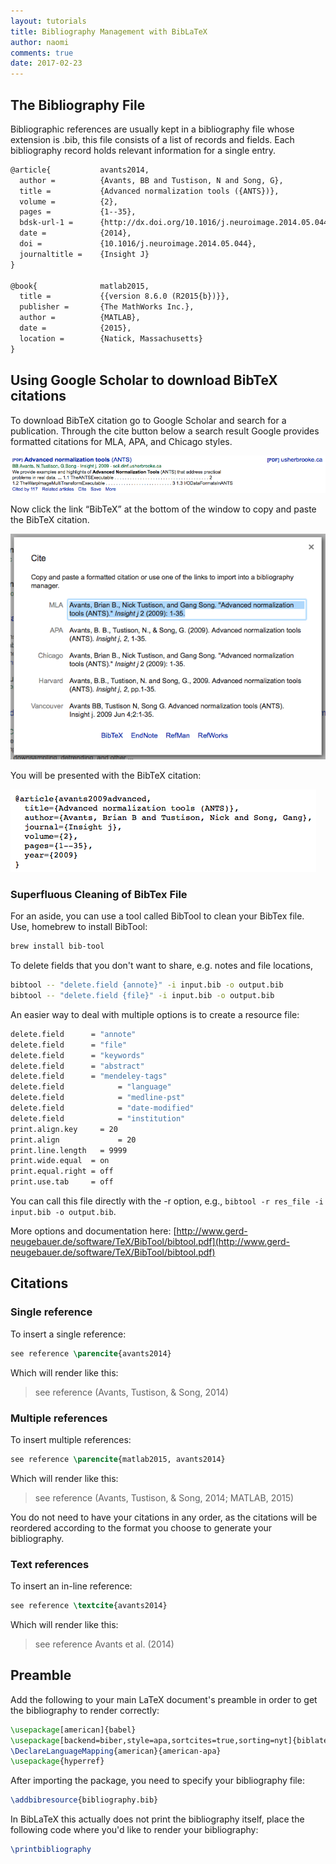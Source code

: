 ```yaml
---
layout: tutorials
title: Bibliography Management with BibLaTeX
author: naomi
comments: true
date: 2017-02-23
---
```


## The Bibliography File

Bibliographic references are usually kept in a bibliography file whose extension is .bib, this file consists of a list of records and fields. Each bibliography record holds relevant information for a single entry.

```latex
@article{           avants2014,
  author =          {Avants, BB and Tustison, N and Song, G},
  title =           {Advanced normalization tools ({ANTS})},
  volume =          {2},
  pages =           {1--35},
  bdsk-url-1 =      {http://dx.doi.org/10.1016/j.neuroimage.2014.05.044},
  date =            {2014},
  doi =             {10.1016/j.neuroimage.2014.05.044},
  journaltitle =    {Insight J}
}

@book{              matlab2015,
  title =           {{version 8.6.0 (R2015{b})}},
  publisher =       {The MathWorks Inc.},
  author =          {MATLAB},
  date =            {2015},
  location =        {Natick, Massachusetts}
}
```

## Using Google Scholar to download BibTeX citations

To download BibTeX citation go to Google Scholar and search for a publication. Through the cite button below a search result Google provides formatted citations for MLA, APA, and Chicago styles.

<img class="img-responsive" alt="" src="images/image1.png">

Now click the link “BibTeX” at the bottom of the window to copy and paste the BibTeX citation.

<img class="img-responsive" alt="" src="images/image2.png">

You will be presented with the BibTeX citation:

<img class="img-responsive" alt="" src="images/image3.png">

### Superfluous Cleaning of BibTex File

For an aside, you can use a tool called BibTool to clean your BibTex file. Use, homebrew to install BibTool:

```bash
brew install bib-tool
```

To delete fields that you don't want to share, e.g. notes and file locations,

```bash
bibtool -- "delete.field {annote}" -i input.bib -o output.bib
bibtool -- "delete.field {file}" -i input.bib -o output.bib
```

An easier way to deal with multiple options is to create a resource file:

```bash
delete.field      = "annote"
delete.field      = "file"
delete.field      = "keywords"
delete.field      = "abstract"
delete.field      = "mendeley-tags"
delete.field			= "language"
delete.field 			= "medline-pst"
delete.field 			= "date-modified"
delete.field 			= "institution"
print.align.key		= 20
print.align				= 20
print.line.length	= 9999
print.wide.equal  = on
print.equal.right = off
print.use.tab     = off
```

You can call this file directly with the -r option, e.g., `bibtool -r res_file -i input.bib -o output.bib`.

More options and documentation here: [http://www.gerd-neugebauer.de/software/TeX/BibTool/bibtool.pdf](http://www.gerd-neugebauer.de/software/TeX/BibTool/bibtool.pdf)

## Citations

### Single reference

To insert a single reference:

```latex
see reference \parencite{avants2014}
```

Which will render like this:

> see reference (Avants, Tustison, & Song, 2014)

### Multiple references

To insert multiple references:

```latex
see reference \parencite{matlab2015, avants2014}
```

Which will render like this:

> see reference (Avants, Tustison, & Song, 2014; MATLAB, 2015)

You do not need to have your citations in any order, as the citations will be reordered according to the format you choose to generate your bibliography.

### Text references

To insert an in-line reference:

```latex
see reference \textcite{avants2014}
```

Which will render like this:

> see reference Avants et al. (2014)

## Preamble

Add the following to your main LaTeX document's preamble in order to get the bibliography to render correctly:

```latex
\usepackage[american]{babel}
\usepackage[backend=biber,style=apa,sortcites=true,sorting=nyt]{biblatex}
\DeclareLanguageMapping{american}{american-apa}
\usepackage{hyperref}
```

After importing the package, you need to specify your bibliography file:

```latex
\addbibresource{bibliography.bib}
```

In BibLaTeX this actually does not print the bibliography itself, place the following code where you'd like to render your bibliography:

```latex
\printbibliography
```

